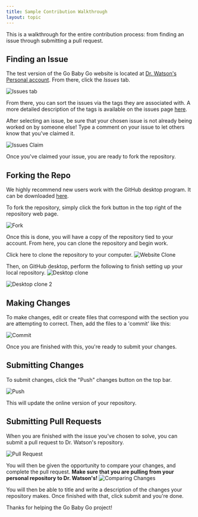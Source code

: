 ```yaml
---
title: Sample Contribution Walkthrough 
layout: topic
---
```


This is a walkthrough for the entire contribution process: from finding an issue through submitting a pull request.

## Finding an Issue

The test version of the Go Baby Go website is located at [Dr. Watson's Personal account](https://github.com/rbwatson/GoBabyGo). From there, click the _Issues_ tab. 

![Issues tab]({{site.baseurl}}/docs/assets/images/issues-tab.png)

From there, you can sort the issues via the tags they are associated with. A more detailed description of the tags is available on the issues page [here]({{site.baseurl}}/pages/docs-contribution/gbg-issues.html).

After selecting an issue, be sure that your chosen issue is not already being worked on by someone else! Type a comment on your issue to let others know that you've claimed it.

![Issues Claim]({{site.baseurl}}/docs/assets/images/issues-claim.png)

Once you've claimed your issue, you are ready to fork the repository.

## Forking the Repo

We highly recommend new users work with the GitHub desktop program. It can be downloaded [here](https://desktop.github.com/).

To fork the repository, simply click the fork button in the top right of the repository web page.

![Fork]({{site.baseurl}}/docs/assets/images/fork-button.PNG)

Once this is done, you will have a copy of the repository tied to your account. From here, you can clone the repository and begin work.

Click here to clone the repository to your computer.
![Website Clone]({{site.baseurl}}/docs/assets/images/clone-button.PNG)

Then, on GitHub desktop, perform the following to finish setting up your local repository.
![Desktop clone]({{site.baseurl}}/docs/assets/images/gh-desktop-clone.PNG)

![Desktop clone 2]({{site.baseurl}}/docs/assets/images/gh-desktop-clone-url.PNG)

## Making Changes

To make changes, edit or create files that correspond with the section you are attempting to correct. Then, add the files to a 'commit' like this:

![Commit]({{site.baseurl}}/docs/assets/images/gh-desktop-commit.PNG)

Once you are finished with this, you're ready to submit your changes. 

## Submitting Changes

To submit changes, click the "Push" changes button on the top bar.

![Push]({{site.baseurll}}/docs/assets/images/gh-desktop-push.PNG)

This will update the online version of your repository.

## Submitting Pull Requests  

When you are finished with the issue you've chosen to solve, you can submit a pull request to Dr. Watson's repository.

![Pull Request]({{site.baseurl}}/docs/assets/images/fork-button.PNG)

You will then be given the opportunity to compare your changes, and complete the pull request.
**Make sure that you are pulling from your personal repository to Dr. Watson's!**
![Comparing Changes]({{site.baseurl}}/docs/assets/images/comparing-changes.PNG)

You will then be able to title and write a description of the changes your repository makes. Once finished with that, click submit and you're done.

Thanks for helping the Go Baby Go project!
